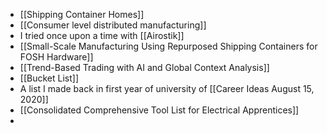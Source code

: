 - [[Shipping Container Homes]]
- [[Consumer level distributed manufacturing]]
- I tried once upon a time with [[Airostik]]
- [[Small-Scale Manufacturing Using Repurposed Shipping Containers for FOSH Hardware]]
- [[Trend-Based Trading with AI and Global Context Analysis]]
- [[Bucket List]]
- A list I made back in first year of university of [[Career Ideas August 15, 2020]]
- [[Consolidated Comprehensive Tool List for Electrical Apprentices]]
-